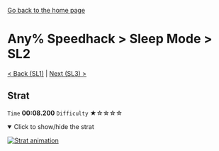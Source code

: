 [Go back to the home page](https://github.com/Doublevil/scbspeedrun)

# Any% Speedhack > Sleep Mode > SL2

[< Back (SL1)](https://github.com/Doublevil/scbspeedrun/blob/main/levels/any_sh/sl/SL1.md) | [Next (SL3) >](https://github.com/Doublevil/scbspeedrun/blob/main/levels/any_sh/sl/SL3.md)

## Strat

`Time` **00:08.200** `Difficulty` ★☆☆☆☆
<details open>
  <summary>Click to show/hide the strat</summary>

  [![Strat animation](https://github.com/Doublevil/scbspeedrun/blob/main/media/levels/sl/SL2_Strat.webp)](https://github.com/Doublevil/scbspeedrun/blob/main/media/levels/sl/SL2_Strat.mp4?raw=true)
</details>
